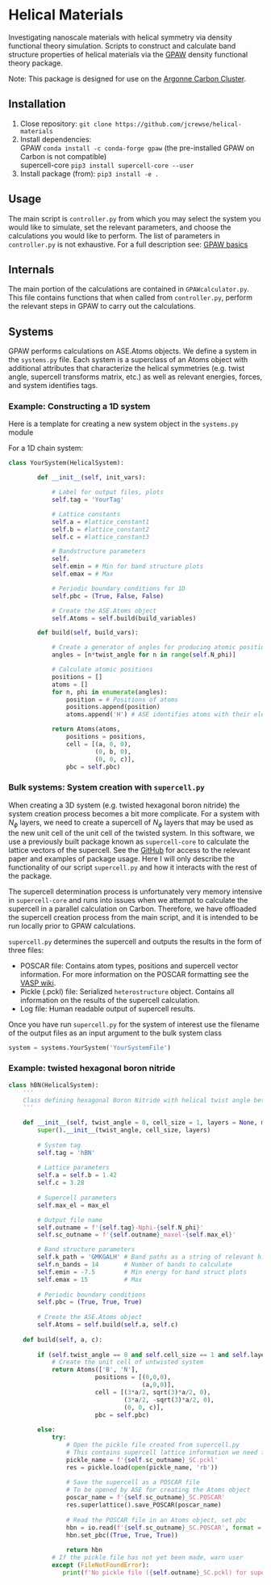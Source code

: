 # Helical Materials
Investigating nanoscale materials with helical symmetry via density functional theory simulation. Scripts to construct and calculate band structure properties of helical materials via the [GPAW](https://wiki.fysik.dtu.dk/gpaw/) density functional theory package. 

Note: This package is designed for use on the [Argonne Carbon Cluster](https://wiki.anl.gov/cnm/HPC/Carbon_Cluster_-_Overview).

## Installation
1. Close repository: `git clone https://github.com/jcrewse/helical-materials`
2. Install dependencies:  
GPAW `conda install -c conda-forge gpaw` (the pre-installed GPAW on Carbon is not compatible)  
supercell-core `pip3 install supercell-core --user`
3. Install package (from): `pip3 install -e .`

## Usage
The main script is `controller.py` from which you may select the system you would like to simulate, set the relevant parameters, and choose the calculations you would like to perform. The list of parameters in `controller.py` is not exhaustive. For a full description see: [GPAW basics](https://wiki.fysik.dtu.dk/gpaw/documentation/basic.html)

## Internals
The main portion of the calculations are contained in `GPAWcalculator.py`. This file contains functions that when called from `controller.py`, perform the relevant steps in GPAW to carry out the calculations. 

## Systems
GPAW performs calculations on ASE.Atoms objects. We define a system in the `systems.py` file. Each system is a superclass of an Atoms object with additional attributes that characterize the helical symmetries (e.g. twist angle, supercell transforms matrix, etc.) as well as relevant energies, forces, and system identifies tags.

### Example: Constructing a 1D system
Here is a template for creating a new system object in the `systems.py` module

For a 1D chain system:
```python
class YourSystem(HelicalSystem):

        def __init__(self, init_vars):

            # Label for output files, plots
            self.tag = 'YourTag'

            # Lattice constants
            self.a = #lattice_constant1
            self.b = #lattice_constant2
            self.c = #lattice_constant3

            # Bandstructure parameters
            self.
            self.emin = # Min for band structure plots
            self.emax = # Max

            # Periodic boundary conditions for 1D 
            self.pbc = (True, False, False)

            # Create the ASE.Atoms object
            self.Atoms = self.build(build_variables)

        def build(self, build_vars):

            # Create a generator of angles for producing atomic positions
            angles = [n*twist_angle for n in range(self.N_phi)]

            # Calculate atomic positions
            positions = []
            atoms = []
            for n, phi in enumerate(angles):
                position = # Positions of atoms
                positions.append(position)
                atoms.append('H') # ASE identifies atoms with their elemental symbol as a string

            return Atoms(atoms,
                positions = positions,
                cell = [(a, 0, 0),
                        (0, b, 0),
                        (0, 0, c)],
                pbc = self.pbc)
```

### Bulk systems: System creation with `supercell.py`
When creating a 3D system (e.g. twisted hexagonal boron nitride) the system creation process becomes a bit more complicate. For a system with $N_\phi$ layers, we need to create a supercell of $N_\phi$ layers that may be used as the new unit cell of the unit cell of the twisted system. In this software, we use a previously built package known as `supercell-core` to calculate the lattice vectors of the supercell. See the [GitHub](https://github.com/tnecio/supercell-core) for access to the relevant paper and examples of package usage. Here I will only describe the functionality of our script `supercell.py` and how it interacts with the rest of the package.

The supercell determination process is unfortunately very memory intensive in `supercell-core` and runs into issues when we attempt to calculate the supercell in a parallel calculation on Carbon. Therefore, we have offloaded the supercell creation process from the main script, and it is intended to be run locally prior to GPAW calculations. 

`supercell.py` determines the supercell and outputs the results in the form of three files:  

- POSCAR file: Contains atom types, positions and supercell vector information. For more information on the POSCAR formatting see the [VASP wiki](https://www.vasp.at/wiki/index.php/POSCAR).
- Pickle (.pckl) file: Serialized `heterostructure` object. Contains all information on the results of the supercell calculation. 
- Log file: Human readable output of supercell results. 

Once you have run `supercell.py` for the system of interest use the filename of the output files as an input argument to the bulk system class 

```python
system = systems.YourSystem('YourSystemFile')
```

### Example: twisted hexagonal boron nitride

```python
class hBN(HelicalSystem):
    '''
    Class defining hexagonal Boron Nitride with helical twist angle between layers.
    '''
    
    def __init__(self, twist_angle = 0, cell_size = 1, layers = None, max_el = 6):
        super().__init__(twist_angle, cell_size, layers)
        
        # System tag
        self.tag = 'hBN'
        
        # Lattice parameters
        self.a = self.b = 1.42
        self.c = 3.28
        
        # Supercell parameters
        self.max_el = max_el

        # Output file name
        self.outname = f'{self.tag}-Nphi-{self.N_phi}'
        self.sc_outname = f'{self.outname}_maxel-{self.max_el}'

        # Band structure parameters
        self.k_path = 'GMKGALH' # Band paths as a string of relevant high-symmetry points
        self.n_bands = 14       # Number of bands to calculate
        self.emin = -7.5        # Min energy for band struct plots
        self.emax = 15          # Max
        
        # Periodic boundary conditions 
        self.pbc = (True, True, True)
        
        # Create the ASE.Atoms object
        self.Atoms = self.build(self.a, self.c)
        
    def build(self, a, c):
        
        if (self.twist_angle == 0 and self.cell_size == 1 and self.layers == None): 
            # Create the unit cell of untwisted system
            return Atoms(['B', 'N'],
                        positions = [(0,0,0),
                                     (a,0,0)],
                        cell = [(3*a/2, sqrt(3)*a/2, 0),
                                (3*a/2, -sqrt(3)*a/2, 0),
                                (0, 0, c)],
                        pbc = self.pbc)
            
        else:
            try:
                # Open the pickle file created from supercell.py
                # This contains supercell lattice information we need for unfolding
                pickle_name = f'{self.sc_outname}_SC.pckl'
                res = pickle.load(open(pickle_name, 'rb'))
                
                # Save the supercell as a POSCAR file
                # To be opened by ASE for creating the Atoms object
                poscar_name = f'{self.sc_outname}_SC.POSCAR'
                res.superlattice().save_POSCAR(poscar_name)
                
                # Read the POSCAR file in an Atoms object, set pbc
                hbn = io.read(f'{self.sc_outname}_SC.POSCAR', format = 'vasp')
                hbn.set_pbc((True, True, True))
                
                return hbn
            # If the pickle file has not yet been made, warn user
            except (FileNotFoundError):
               print(f'No pickle file ({self.outname}_SC.pckl) for supercell. Run supercell.py first.')
```

